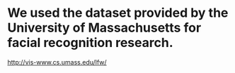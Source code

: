 # We used the dataset provided by the University of Massachusetts for facial recognition research. 
http://vis-www.cs.umass.edu/lfw/
